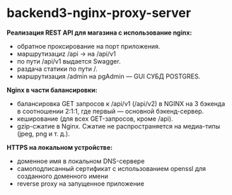 # backend3-nginx-proxy-server

**Реализация REST API для магазина с использование nginx:**
 - обратное проксирование на порт приложения.
 - маршрутизациz /api -> на /api/v1
 - по пути /api/v1 выдается Swagger.
 - раздача статики по пути /.
 - маршрутизация /admin на pgAdmin — GUI СУБД POSTGRES.

**Nginx в части балансировки:**
 - балансировка GET запросов к /api/v1 (/api/v2) в NGINX на 3 бэкенда в соотношении 2:1:1, где первый — основной бэкенд-сервер.
 - кеширование (для всех GET-запросов, кроме /api).
 - gzip-сжатие в Nginx. Сжатие не распространяется на медиа-типы (jpeg, png и т. д.).

 **HTTPS на локальном устройстве:**
 - доменное имя в локальном DNS-сервере
 - самоподписанный сертификат с использованием openssl для созданного доменного имени
 - reverse proxy на запущенное приложение
